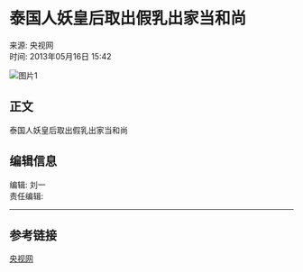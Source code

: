 # 泰国人妖皇后取出假乳出家当和尚

来源: 央视网  
时间: 2013年05月16日 15:42  

![图片1](//p4.img.cctvpic.com/photoAlbum/page/performance/img/2024/5/29/1716964589825_932.jpg)

## 正文

泰国人妖皇后取出假乳出家当和尚

## 编辑信息

编辑: 刘一  
责任编辑: 

--- 

## 参考链接

[央视网](https://news.cctv.com/2013/05/16/VIDE1368690001159443.shtml)